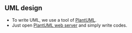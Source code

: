 ## UML design

* To write UML, we use a tool of [PlantUML](https://plantuml.com/ja/).
* Just open [PlantUML web server](http://www.plantuml.com/plantuml/) and simply write codes.
